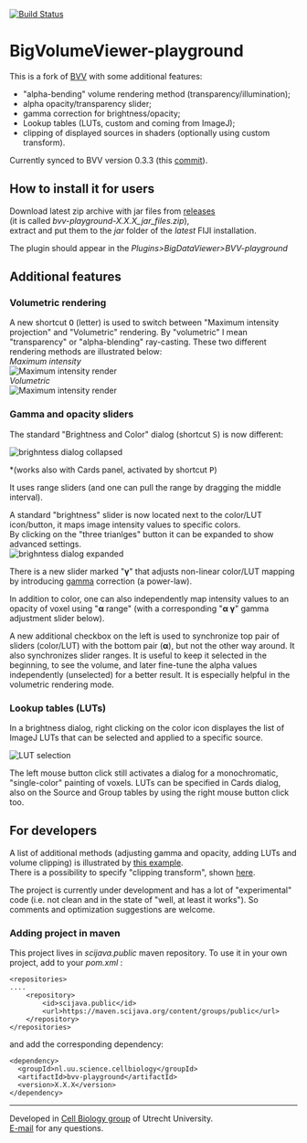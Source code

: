 [![Build Status](https://github.com/UU-cellbiology/bvv-playground/actions/workflows/build.yml/badge.svg)](https://github.com/UU-cellbiology/bvv-playground/actions/workflows/build.yml)  
 
# BigVolumeViewer-playground

This is a fork of [BVV](https://github.com/bigdataviewer/bigvolumeviewer-core) with some additional features:
- "alpha-bending" volume rendering method (transparency/illumination);
- alpha opacity/transparency slider;
- gamma correction for brightness/opacity;
- Lookup tables (LUTs, custom and coming from ImageJ);
- clipping of displayed sources in shaders (optionally using custom transform).

Currently synced to BVV version 0.3.3 (this [commit](https://github.com/bigdataviewer/bigvolumeviewer-core/commit/60fe3d0595f1a68dd45f85e216f09b369eaa165d)).

## How to install it for users

Download latest zip archive with jar files from <a href="https://github.com/ekatrukha/bvv-playground/releases">releases</a>  
(it is called *bvv-playground-X.X.X_jar_files.zip*),   
extract and put them to the _jar_ folder of the _latest_ FIJI installation.

The plugin should appear in the _Plugins>BigDataViewer>BVV-playground_

## Additional features

### Volumetric rendering
A new shortcut <kbd>O</kbd> (letter) is used to switch between "Maximum intensity projection" and "Volumetric" rendering. By "volumetric" I mean "transparency" or "alpha-blending" ray-casting. These two different rendering methods are illustrated below:  
_Maximum intensity_  
![Maximum intensity render](https://katpyxa.info/software/bvv_playground/bvvPG_maximum_intensity_render.png)  
_Volumetric_  
![Maximum intensity render](https://katpyxa.info/software/bvv_playground/bvvPG_volumetric_render.png)  

### Gamma and opacity sliders
The standard "Brightness and Color" dialog (shortcut <kbd>S</kbd>) is now different:

![brighntess dialog collapsed](https://katpyxa.info/software/bvv_playground/bvvPG_brightness_0.2.0.png)  

*(works also with Cards panel, activated by shortcut <kbd>P</kbd>)

It uses range sliders (and one can pull the range by dragging the middle interval).

A standard "brightness" slider is now located next to the color/LUT icon/button, it maps image intensity values to specific colors.  
By clicking on the "three trianlges" button it can be expanded to show advanced settings.  
![brighntess dialog expanded](https://katpyxa.info/software/bvv_playground/bvvPG_brightness_expanded_0.2.0.png)  

There is a new slider marked "**γ**" that adjusts non-linear color/LUT mapping by introducing [gamma](https://en.wikipedia.org/wiki/Gamma_correction) correction (a power-law).  

In addition to color, one can also independently map intensity values to an opacity of voxel using "**α** range" (with a corresponding "**α γ**" gamma adjustment slider below).

A new additional checkbox on the left is used to synchronize top pair of sliders (color/LUT) with the bottom pair (**α**), but not the other way around. It also synchronizes slider ranges. It is useful to keep it selected in the beginning, to see the volume, and later fine-tune the alpha values independently (unselected) for a better result. It is especially helpful in the volumetric rendering mode.   

### Lookup tables (LUTs)

In a brightness dialog, right clicking on the color icon displayes the list of ImageJ LUTs that can be selected and applied to a specific source.   

![LUT selection](https://katpyxa.info/software/bvv_playground/bvvPG_lut_selection_0.2.0.gif)   

The left mouse button click still activates a dialog for a monochromatic, "single-color" painting of voxels. LUTs can be specified in Cards dialog, also on the Source and Group tables by using the right mouse button click too.   

## For developers

A list of additional methods (adjusting gamma and opacity, adding LUTs and volume clipping) is illustrated by [this example](https://github.com/ekatrukha/bvv-playground/blob/master/src/test/java/bvv/vistools/examples/BT_Example01.java).  
There is a possibility to specify "clipping transform", shown [here](https://github.com/ekatrukha/bvv-playground/blob/master/src/test/java/bvv/vistools/examples/BT_Example02.java).   
   
The project is currently under development and has a lot of "experimental" code (i.e. not clean and in the state of "well, at least it works"). So comments and optimization suggestions are welcome.

### Adding project in maven
This project lives in _scijava.public_ maven repository.
To use it in your own project, add to your _pom.xml_ :
```
<repositories>
....	
	<repository>
		<id>scijava.public</id>
		<url>https://maven.scijava.org/content/groups/public</url>
	</repository>
</repositories>
```
and add the corresponding dependency:

```
<dependency>
  <groupId>nl.uu.science.cellbiology</groupId>
  <artifactId>bvv-playground</artifactId>
  <version>X.X.X</version>
</dependency>
```


----------
Developed in <a href='http://cellbiology.science.uu.nl/'>Cell Biology group</a> of Utrecht University.  
<a href="mailto:katpyxa@gmail.com">E-mail</a> for any questions.
